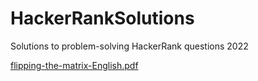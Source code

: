 # HackerRankSolutions
Solutions to problem-solving HackerRank questions 2022

[flipping-the-matrix-English.pdf](https://github.com/Askar53568/HackerRankSolutions/files/9161594/flipping-the-matrix-English.pdf)
